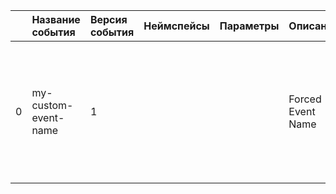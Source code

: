 | | Название события | Версия события | Неймспейсы | Параметры | Описание | Комментарий | Android | iOS | Flutter | WebSmartTV | Unity |
|---:|:---|:---|:---|:---|:---|:---|:---|:---|:---|:---|:---|
|0|my-custom-event-name|1|||Forced Event Name<br>|Если нужно, чтобы в качестве имени события вместо конкатенированных через точку неймспесов было какое-то кастомное значение, то можно использовать поле "force_event_name"|В разработке https://your-tracker.com|В разработке https://your-tracker.com|В разработке https://your-tracker.com|В разработке https://your-tracker.com|В разработке https://your-tracker.com|
